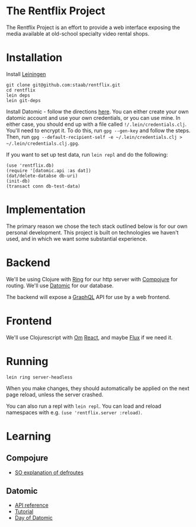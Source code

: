 # The Rentflix Project

The Rentflix Project is an effort to provide a web interface exposing the media available at old-school specialty video rental shops.

# Installation

Install [Leiningen](https://github.com/technomancy/leiningen)

```
git clone git@github.com:staab/rentflix.git
cd rentflix
lein deps
lein git-deps
```

Install Datomic - follow the directions [here](http://docs.datomic.com/getting-started.html). You can either create your own datomic account and use your own credentials, or you can use mine. In either case, you should end up with a file called `!/.lein/credentials.clj`. You'll need to encrypt it. To do this, run `gpg --gen-key` and follow the steps. Then, run `gpg --default-recipient-self -e ~/.lein/credentials.clj > ~/.lein/credentials.clj.gpg`.

If you want to set up test data, run `lein repl` and do the following:

```
(use 'rentflix.db)
(require '[datomic.api :as dat])
(dat/delete-databse db-uri)
(init-db)
(transact conn db-test-data)
```

# Implementation

The primary reason we chose the tech stack outlined below is for our own personal development. This project is built on technologies we haven't used, and in which we want some substantial experience.

# Backend

We'll be using Clojure with [Ring](https://github.com/ring-clojure/ring) for our http server with [Compojure](https://github.com/weavejester/compojure) for routing. We'll use [Datomic](http://docs.datomic.com/) for our database. 

The backend will expose a [GraphQL](https://facebook.github.io/react/blog/2015/05/01/graphql-introduction.html) API for use by a web frontend.

# Frontend

We'll use Clojurescript with [Om](https://github.com/omcljs/om) [React](https://facebook.github.io/react/), and maybe [Flux](https://facebook.github.io/flux/) if we need it.

# Running

```
lein ring server-headless
```

When you make changes, they should automatically be applied on the next page reload, unless the server crashed.

You can also run a repl with `lein repl`. You can load and reload namespaces with e.g. `(use 'rentflix.server :reload)`.

# Learning

## Compojure

- [SO explanation of defroutes](http://stackoverflow.com/a/3490479/1467342)

## Datomic

- [API reference](http://docs.datomic.com/clojure/index.html#datomic.api/delete-database)
- [Tutorial](http://docs.datomic.com/tutorial.html#making-a-database)
- [Day of Datomic](https://github.com/Datomic/day-of-datomic)